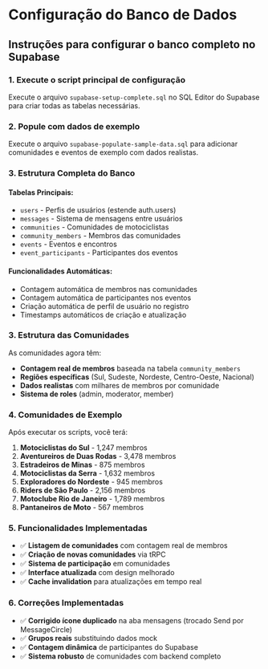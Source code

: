 # Configuração do Banco de Dados

## Instruções para configurar o banco completo no Supabase

### 1. Execute o script principal de configuração
Execute o arquivo `supabase-setup-complete.sql` no SQL Editor do Supabase para criar todas as tabelas necessárias.

### 2. Popule com dados de exemplo
Execute o arquivo `supabase-populate-sample-data.sql` para adicionar comunidades e eventos de exemplo com dados realistas.

### 3. Estrutura Completa do Banco

#### Tabelas Principais:
- `users` - Perfis de usuários (estende auth.users)
- `messages` - Sistema de mensagens entre usuários
- `communities` - Comunidades de motociclistas
- `community_members` - Membros das comunidades
- `events` - Eventos e encontros
- `event_participants` - Participantes dos eventos

#### Funcionalidades Automáticas:
- Contagem automática de membros nas comunidades
- Contagem automática de participantes nos eventos
- Criação automática de perfil de usuário no registro
- Timestamps automáticos de criação e atualização

### 3. Estrutura das Comunidades

As comunidades agora têm:
- **Contagem real de membros** baseada na tabela `community_members`
- **Regiões específicas** (Sul, Sudeste, Nordeste, Centro-Oeste, Nacional)
- **Dados realistas** com milhares de membros por comunidade
- **Sistema de roles** (admin, moderator, member)

### 4. Comunidades de Exemplo

Após executar os scripts, você terá:

1. **Motociclistas do Sul** - 1,247 membros
2. **Aventureiros de Duas Rodas** - 3,478 membros  
3. **Estradeiros de Minas** - 875 membros
4. **Motociclistas da Serra** - 1,632 membros
5. **Exploradores do Nordeste** - 945 membros
6. **Riders de São Paulo** - 2,156 membros
7. **Motoclube Rio de Janeiro** - 1,789 membros
8. **Pantaneiros de Moto** - 567 membros

### 5. Funcionalidades Implementadas

- ✅ **Listagem de comunidades** com contagem real de membros
- ✅ **Criação de novas comunidades** via tRPC
- ✅ **Sistema de participação** em comunidades
- ✅ **Interface atualizada** com design melhorado
- ✅ **Cache invalidation** para atualizações em tempo real

### 6. Correções Implementadas

- ✅ **Corrigido ícone duplicado** na aba mensagens (trocado Send por MessageCircle)
- ✅ **Grupos reais** substituindo dados mock
- ✅ **Contagem dinâmica** de participantes do Supabase
- ✅ **Sistema robusto** de comunidades com backend completo